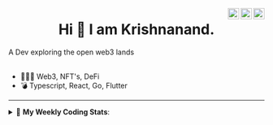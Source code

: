 <a href="https://twitter.com/incrypto32" target="_blank" rel="nofollow"><img align="right" alt="Pratik's Twitter" width="22px" src="https://cdn.jsdelivr.net/npm/simple-icons@v3/icons/twitter.svg" /></a><a href="https://www.linkedin.com/in/incrypto32" target="_blank" rel="nofollow"><img align="right" alt="Pratik's Linkdein" width="22px" src="https://cdn.jsdelivr.net/npm/simple-icons@v3/icons/linkedin.svg" /></a><a href="https://www.instagram.com/incrypto32" target="_blank" rel="nofollow"><img align="right" alt="Insta" width="22px" src="https://cdn.jsdelivr.net/npm/simple-icons@v3/icons/instagram.svg" /></a>

<center><h1> Hi 👋 I am Krishnanand. </h1></center>
A Dev exploring the open web3 lands

 <br /> 
 <br /> 

 
- 👨🏽‍💻  Web3, NFT's, DeFi
- 💣  Typescript, React, Go, Flutter
<!-- - 🌐 Visit my [porfolio website](https://incrypt32.github.io/) for complete background and contact. -->


---


<details> 
 <summary>🤖 <b>My Weekly Coding Stats</b>: </summary>
<br>

<!--START_SECTION:waka-->

```text
TypeScript   2 hrs 4 mins    █████████████░░░░░░░░░░░░   51.66 %
Rust         57 mins         ██████░░░░░░░░░░░░░░░░░░░   23.82 %
JSON         26 mins         ██▓░░░░░░░░░░░░░░░░░░░░░░   10.96 %
TOML         15 mins         █▓░░░░░░░░░░░░░░░░░░░░░░░   06.29 %
Other        9 mins          █░░░░░░░░░░░░░░░░░░░░░░░░   04.07 %
```

<!--END_SECTION:waka-->

</details>


